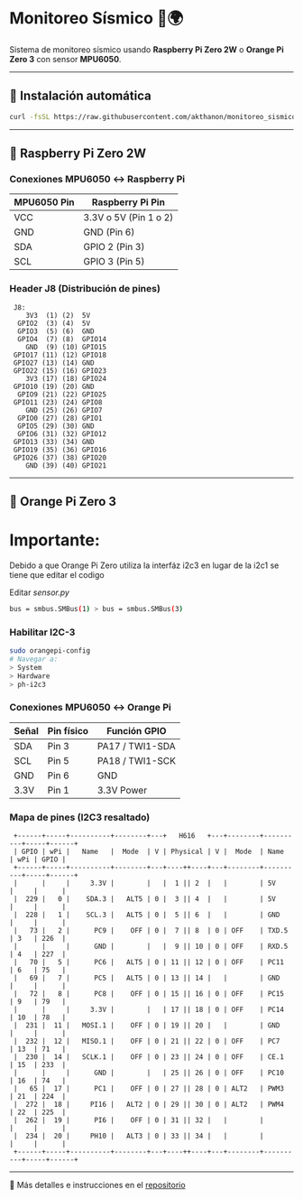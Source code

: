 
# Monitoreo Sísmico 📡🌍

Sistema de monitoreo sísmico usando **Raspberry Pi Zero 2W** o **Orange Pi Zero 3** con sensor **MPU6050**.

---

## 🚀 Instalación automática

```bash
curl -fsSL https://raw.githubusercontent.com/akthanon/monitoreo_sismico/refs/heads/main/autoinstall.sh | sh
```

---

## 🍓 Raspberry Pi Zero 2W

### Conexiones MPU6050 ↔ Raspberry Pi

| MPU6050 Pin | Raspberry Pi Pin      |
| ----------- | --------------------- |
| VCC         | 3.3V o 5V (Pin 1 o 2) |
| GND         | GND (Pin 6)           |
| SDA         | GPIO 2 (Pin 3)        |
| SCL         | GPIO 3 (Pin 5)        |

### Header J8 (Distribución de pines)

```
 J8:
    3V3  (1) (2)  5V
  GPIO2  (3) (4)  5V
  GPIO3  (5) (6)  GND
  GPIO4  (7) (8)  GPIO14
    GND  (9) (10) GPIO15
 GPIO17 (11) (12) GPIO18
 GPIO27 (13) (14) GND
 GPIO22 (15) (16) GPIO23
    3V3 (17) (18) GPIO24
 GPIO10 (19) (20) GND
  GPIO9 (21) (22) GPIO25
 GPIO11 (23) (24) GPIO8
    GND (25) (26) GPIO7
  GPIO0 (27) (28) GPIO1
  GPIO5 (29) (30) GND
  GPIO6 (31) (32) GPIO12
 GPIO13 (33) (34) GND
 GPIO19 (35) (36) GPIO16
 GPIO26 (37) (38) GPIO20
    GND (39) (40) GPIO21
```

---

## 🍊 Orange Pi Zero 3
# Importante:

Debido a que Orange Pi Zero utiliza la interfáz i2c3 en lugar de la i2c1 se tiene que editar el codigo

Editar *sensor.py* 
```bash
bus = smbus.SMBus(1) > bus = smbus.SMBus(3)
```

### Habilitar I2C-3

```bash
sudo orangepi-config
# Navegar a:
> System
> Hardware
> ph-i2c3
```



### Conexiones MPU6050 ↔ Orange Pi

| Señal | Pin físico | Función GPIO    |
| ----- | ---------- | --------------- |
| SDA   | Pin 3      | PA17 / TWI1-SDA |
| SCL   | Pin 5      | PA18 / TWI1-SCK |
| GND   | Pin 6      | GND             |
| 3.3V  | Pin 1      | 3.3V Power      |

### Mapa de pines (I2C3 resaltado)

```
 +------+-----+----------+--------+---+   H616   +---+--------+----------+-----+------+
 | GPIO | wPi |   Name   |  Mode  | V | Physical | V |  Mode  | Name     | wPi | GPIO |
 +------+-----+----------+--------+---+----++----+---+--------+----------+-----+------+
 |      |     |     3.3V |        |   |  1 || 2  |   |        | 5V       |     |      |
 |  229 |   0 |    SDA.3 |   ALT5 | 0 |  3 || 4  |   |        | 5V       |     |      |
 |  228 |   1 |    SCL.3 |   ALT5 | 0 |  5 || 6  |   |        | GND      |     |      |
 |   73 |   2 |      PC9 |    OFF | 0 |  7 || 8  | 0 | OFF    | TXD.5    | 3   | 226  |
 |      |     |      GND |        |   |  9 || 10 | 0 | OFF    | RXD.5    | 4   | 227  |
 |   70 |   5 |      PC6 |   ALT5 | 0 | 11 || 12 | 0 | OFF    | PC11     | 6   | 75   |
 |   69 |   7 |      PC5 |   ALT5 | 0 | 13 || 14 |   |        | GND      |     |      |
 |   72 |   8 |      PC8 |    OFF | 0 | 15 || 16 | 0 | OFF    | PC15     | 9   | 79   |
 |      |     |     3.3V |        |   | 17 || 18 | 0 | OFF    | PC14     | 10  | 78   |
 |  231 |  11 |   MOSI.1 |    OFF | 0 | 19 || 20 |   |        | GND      |     |      |
 |  232 |  12 |   MISO.1 |    OFF | 0 | 21 || 22 | 0 | OFF    | PC7      | 13  | 71   |
 |  230 |  14 |   SCLK.1 |    OFF | 0 | 23 || 24 | 0 | OFF    | CE.1     | 15  | 233  |
 |      |     |      GND |        |   | 25 || 26 | 0 | OFF    | PC10     | 16  | 74   |
 |   65 |  17 |      PC1 |    OFF | 0 | 27 || 28 | 0 | ALT2   | PWM3     | 21  | 224  |
 |  272 |  18 |     PI16 |   ALT2 | 0 | 29 || 30 | 0 | ALT2   | PWM4     | 22  | 225  |
 |  262 |  19 |      PI6 |    OFF | 0 | 31 || 32 |   |        |          |     |      |
 |  234 |  20 |     PH10 |   ALT3 | 0 | 33 || 34 |   |        |          |     |      |
 +------+-----+----------+--------+---+----++----+---+--------+----------+-----+------+
```

---

📎 Más detalles e instrucciones en el [repositorio](https://github.com/akthanon/monitoreo_sismico)
